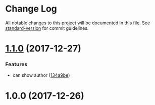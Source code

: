 # Change Log

All notable changes to this project will be documented in this file. See [standard-version](https://github.com/conventional-changelog/standard-version) for commit guidelines.

<a name="1.1.0"></a>
# [1.1.0](https://github.com/forsigner/object-to-md/compare/v1.0.0...v1.1.0) (2017-12-27)


### Features

* can show author ([134a9be](https://github.com/forsigner/object-to-md/commit/134a9be))



<a name="1.0.0"></a>
# 1.0.0 (2017-12-26)
